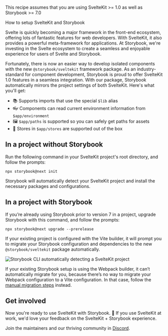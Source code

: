 <div class="aside aside__no-top">

This recipe assumes that you are using SvelteKit >= 1.0 as well as Storybook >= 7.0

</div>

<RecipeHeader>

How to setup SvelteKit and Storybook

</RecipeHeader>

Svelte is quickly becoming a major framework in the front-end ecosystem, offering lots of fantastic features for web developers. With SvelteKit, it also provides a powerful meta-framework for applications. At Storybook, we're investing in the Svelte ecosystem to create a seamless and enjoyable experience for users of Svelte and Storybook.

Fortunately, there is now an easier way to develop isolated components with the new `@storybook/sveltekit` framework package. As an industry-standard for component development, Storybook is proud to offer SvelteKit 1.0 features in a seamless integration. With our package, Storybook automatically mirrors the project settings of both SvelteKit. Here's what you'll get:

- 📚 Supports imports that use the special `$lib` alias
- 👓 Components can read current environment information from `$app/environment`
- 🖼️ `$app/paths` is supported so you can safely get paths for assets
- 🛒 Stores in `$app/stores` are supported out of the box

## In a project without Storybook

Run the following command in your SvelteKit project's root directory, and follow the prompts:

```shell
npx storybook@next init
```

Storybook will automatically detect your SvelteKit project and install the necessary packages and configurations.

## In a project with Storybook

If you’re already using Storybook prior to version 7 in a project, upgrade Storybook with this command, and follow the prompts:

```shell
npx storybook@next upgrade --prerelease
```

If your existing project is configured with the Vite builder, it will prompt you to migrate your Storybook configuration and dependencies to the new `@storybook/sveltekit` package automatically.

![Storybook CLI automatically detecting a SvelteKit project](https://storybookblog.ghost.io/content/images/2023/02/Untitled--1-.png)

If your existing Storybook setup is using the Webpack builder, it can’t automatically migrate for you, because there’s no way to migrate your Webpack configuration to a Vite configuration. In that case, follow the [manual migration steps](https://github.com/storybookjs/storybook/tree/next/code/frameworks/sveltekit#manual-migration) instead.

## Get involved

Now you're ready to use SvelteKit with Storybook. 🎉 If you use SvelteKit at work, we'd love your feedback on the SvelteKit + Storybook experience.

Join the maintainers and our thriving community in [Discord](https://discord.gg/storybook).
